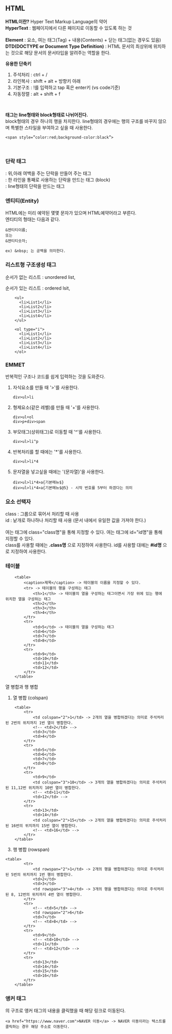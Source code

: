 ## HTML

**HTML이란?** Hyper Text Markup Language의 약어<br>
**HyperText** : 웹페이지에서 다른 페이지로 이동할 수 있도록 하는 것<br>
<br>
**Element** : 요소, 여는 태그(Tag) + 내용(Contents) + 닫는 태그(없는 경우도 있음)<br>
**DTD(DOCTYPE or Document Type Definition)** : HTML 문서의 최상위에 위치하는 것으로 해당 문서의 문서타입을 알려주는 역할을 한다.

**유용한 단축키**
1. 주석처리 : ctrl + /
2. 라인복사 : shift + alt + 방향키 아래
3. 기본구조 : !를 입력하고 tap 혹은 enter키 (vs code기준)
4. 자동정렬 : alt + shift + f

<br>

**태그는 line형태와 block형태로 나뉘어진다.** <br>
block형태의 경우 하나의 행을 차지한다.
line형태의 경우에는 행의 구조를 바꾸지 않으며 특별한 스타일을 부여하고 싶을 때 사용한다. <br>
```
<span style=”color:red;background-color:black”>
```

<br>

### 단락 태그
<p></p> : 위,아래 여백을 주는 단락을 만들어 주는 태그 <br>
<div></div> : 한 라인을 통째로 사용하는 단락을 만드는 태그 (block) <br>
<span></span> : line형태의 단락을 만드는 태그 <br>

### 엔티티(Entity)
HTML에는 미리 예약된 몇몇 문자가 있으며 HTML예약어라고 부른다. <br>
엔티티의 형태는 다음과 같다. <br>
```
&엔티티이름;
또는
&엔티티숫자;

ex) &nbsp; 는 공백을 의미한다.
```

### 리스트형 구조생성 태그
순서가 없는 리스트 : unordered list, <ul></ul>
순서가 있는 리스트 : ordered lsit, <ol></ol>
```
    <ul>
      <li>List1</li>
      <li>List2</li>
      <li>List3</li>
      <li>List4</li>
    </ul>

    <ol type="i">
      <li>List1</li>
      <li>List2</li>
      <li>List3</li>
      <li>List4</li>
    </ol>
```

### EMMET
반복적인 구조나 코드를 쉽게 입력하는 것을 도와준다. <br>

1. 자식요소를 만들 때 '>'를 사용한다.
   ```
   div>ul>li
   ```
3. 형제요소(같은 레벨)를 만들 때 '+'를 사용한다.
   ```
   div>ul+ol
   div>p+div>span
   ```
5. 부모태그(상위태그)로 이동할 때 '^'를 사용한다.
   ```
   div>ul>li^p
   ```
7. 반복처리를 할 때에는 '*'를 사용한다.
   ```
   div>ul>li*4
   ```
9. 문자열을 넣고싶을 때에는 '{문자열}'을 사용한다.
   ```
   div>ul>li*4>a{기본메뉴$}
   div>ul>li*4>a{기본메뉴$@5} - 시작 번호를 5부터 하겠다는 의미
   ```

### 요소 선택자
class : 그룹으로 묶어서 처리할 때 사용 <br>
id : 낱개로 하나하나 처리할 때 사용 (문서 내에서 유일한 값을 가져야 한다.) <br>
<br>
여는 태그에 class="class명"을 통해 지정할 수 있다.
여는 태그에 id="id명"을 통해 지정할 수 있다.
<br>
class를 사용할 때에는 **.class명** 으로 지정하여 사용한다.
id를 사용할 대에는 **#id명** 으로 지정하여 사용한다.

### 테이블
```
    <table>
        <caption>제목</caption> -> 테이블의 이름을 지정할 수 있다.
        <tr> -> 테이블의 행을 구성하는 태그
            <th>1</th> -> 테이블의 열을 구성하는 태그이면서 가장 위에 있는 행에 위치한 열을 구성하는 태그
            <th>2</th>
            <th>3</th>
            <th>4</th>
        </tr>
        <tr>
            <td>5</td> -> 테이블의 열을 구성하는 태그
            <td>6</td>
            <td>7</td>
            <td>8</td>
        </tr>
        <tr>
            <td>9</td>
            <td>10</td>
            <td>11</td>
            <td>12</td>
        </tr>
    </table>
```
열 병합과 행 병합
1. 열 병합 (colspan)
```
    <table>
        <tr>
            <td colspan="2">1</td> -> 2개의 열을 병합하겠다는 의미로 주석처리된 2번의 위치까지 1번 열이 병합한다.
            <!-- <td>2</td> -->
            <td>3</td>
            <td>4</td>
        </tr>
        <tr>
            <td>5</td>
            <td>6</td>
            <td>7</td>
            <td>8</td>
        </tr>
        <tr>
            <td>9</td>
            <td colspan="3">10</td> -> 3개의 열을 병합하겠다는 의미로 주석처리된 11,12번 위치까지 10번 열이 병합한다.
            <!-- <td>11</td>
            <td>12</td> -->
        </tr>
        <tr>
            <td>13</td>
            <td>14</td>
            <td colspan="2">15</td> -> 2개의 열을 병합하겠다는 의미로 주석처리된 16번의 위치까지 15번 열이 병합한다.
            <!-- <td>16</td> -->
        </tr>
    </table>
```
3. 행 병합 (rowspan)
```
<table>
        <tr>
            <td rowspan="2">1</td> -> 2개의 행을 병합하겠다는 의미로 주석처리된 5번의 위치까지 1번 행이 병합한다.
            <td>2</td>
            <td>3</td>
            <td rowspan="3">4</td> -> 3개의 행을 병합하겠다는 의미로 주석처리된 8, 12번의 위치까지 4번 열이 병합한다.
        </tr>
        <tr>
            <!-- <td>5</td> -->
            <td rowspan="2">6</td>
            <td>7</td>
            <!-- <td>8</td> -->
        </tr>
        <tr>
            <td>9</td>
            <!-- <td>10</td> -->
            <td>11</td>
            <!-- <td>12</td> -->
        </tr>
        <tr>
            <td>13</td>
            <td>14</td>
            <td>15</td>
            <td>16</td>
        </tr>
    </table>
```

### 앵커 태그
<a href=""></a>의 구조로 앵커 태그의 내용을 클릭했을 때 해당 링크로 이동된다.
```
<a href="https://www.naver.com">NAVER 이동</a> -> NAVER 이동이라는 텍스트를 클릭하는 경우 해당 주소로 이동한다.
```


